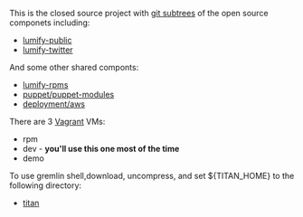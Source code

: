 This is the closed source project with [git
subtrees](https://github.com/git/git/blob/master/contrib/subtree/git-subtree.txt)
of the open source componets including:

- [lumify-public](https://github.com/altamiracorp/lumify)
- [lumify-twitter](https://github.com/altamiracorp/lumify-twitter)

And some other shared componts:

- [lumify-rpms](https://github.com/altamiracorp/lumify-rpms)
- [puppet/puppet-modules](https://github.com/altamiracorp/puppt-modules)
- [deployment/aws](https://github.com/dsingley/aws)

There are 3 [Vagrant](http://www.vagrantup.com/) VMs:

- rpm
- dev - **you'll use this one most of the time**
- demo

To use gremlin shell,download, uncompress, and set ${TITAN_HOME} to the following directory:

- [titan](http://bits.lumify.io.s3.amazonaws.com/tmp/titan-hbase-0.3.2.zip)
